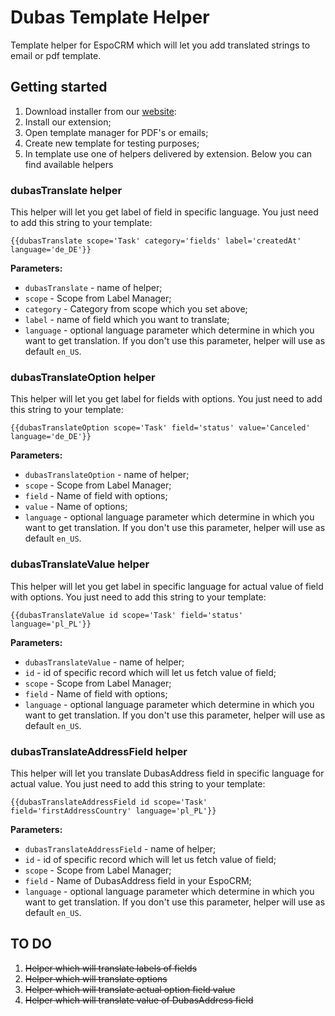 # Dubas Template Helper
Template helper for EspoCRM which will let you add translated strings to email or pdf template.

## Getting started
1. Download installer from our [website](https://devcrm.it/template-helper):
2. Install our extension;
3. Open template manager for PDF's or emails; 
4. Create new template for testing purposes;
5. In template use one of helpers delivered by extension. Below you can find available helpers

### dubasTranslate helper
This helper will let you get label of field in specific language.
You just need to add this string to your template:

`{{dubasTranslate scope='Task' category='fields' label='createdAt' language='de_DE'}}`

**Parameters:**
+ `dubasTranslate` - name of helper;
+ `scope` - Scope from Label Manager;
+ `category` - Category from scope which you set above;
+ `label` - name of field which you want to translate;
+ `language` - optional language parameter which determine in which you want to get translation. If you don't use this parameter, helper will use as default `en_US`.

### dubasTranslateOption helper
This helper will let you get label for fields with options.
You just need to add this string to your template:

`{{dubasTranslateOption scope='Task' field='status' value='Canceled' language='de_DE'}}`

**Parameters:**
+ `dubasTranslateOption` - name of helper;
+ `scope` - Scope from Label Manager;
+ `field` - Name of field with options;
+ `value` - Name of options; 
+ `language` - optional language parameter which determine in which you want to get translation. If you don't use this parameter, helper will use as default `en_US`.

### dubasTranslateValue helper
This helper will let you get label in specific language for actual value of field with options.
You just need to add this string to your template:

`{{dubasTranslateValue id scope='Task' field='status' language='pl_PL'}}`

**Parameters:**
+ `dubasTranslateValue` - name of helper;
+ `id` - id of specific record which will let us fetch value of field;
+ `scope` - Scope from Label Manager;
+ `field` - Name of field with options;
+ `language` - optional language parameter which determine in which you want to get translation. If you don't use this parameter, helper will use as default `en_US`.

### dubasTranslateAddressField helper
This helper will let you translate DubasAddress field in specific language for actual value.
You just need to add this string to your template:

`{{dubasTranslateAddressField id scope='Task' field='firstAddressCountry' language='pl_PL'}}`

**Parameters:**
+ `dubasTranslateAddressField` - name of helper;
+ `id` - id of specific record which will let us fetch value of field;
+ `scope` - Scope from Label Manager;
+ `field` - Name of DubasAddress field in your EspoCRM;
+ `language` - optional language parameter which determine in which you want to get translation. If you don't use this parameter, helper will use as default `en_US`.

## TO DO
1. ~~Helper which will translate labels of fields~~
2. ~~Helper which will translate options~~
3. ~~Helper which will translate actual option field value~~
4. ~~Helper which will translate value of DubasAddress field~~